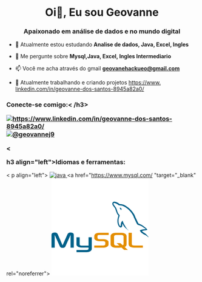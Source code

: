 <h1 align="center">Oi👋, Eu sou Geovanne</h1>
<h3 align="center">Apaixonado em análise de dados e no mundo digital</h3>

- 🌱 Atualmente estou estudando **Analise de dados, Java, Excel, Ingles**

- 💬 Me pergunte sobre **Mysql,Java, Excel, Ingles Intermediario**

- 📫 Você me acha através do gmail **geovanehackueo@gmail.com**

- 📄 Atualmente trabalhando e criando projetos [https://www. linkedin.com/in/geovanne-dos-santos-8945a82a0/](https://www.linkedin.com/in/geovanne-dos-santos-8945a82a0/)

<h3 align="left">Conecte-se comigo:< /h3>
<p align="left">
<a href="https://linkedin.com/in/https://www.linkedin.com/in/geovanne-dos-santos-8945a82a0/" target=" em branco"><img align="center" src="https://raw.githubusercontent.com/rahuldkjain/github-profile-readme-generator/master/src/images/icons/Social/linked-in-alt.svg " alt="https://www.linkedin.com/in/geovanne-dos-santos-8945a82a0/" height="30" width="40" /></a>
<a href="https:// instagram.com/@geovannej9" target="blank"><img align="center" src="https://raw.githubusercontent.com/rahuldkjain/github-profile-readme-generator/master/src/images/icons /Social/instagram.svg" alt="@geovannej9" height="30" width="40" /></a> </p>
<

h3 align="left">Idiomas e ferramentas:</h3>
< p align="left"> <a href="https://www.java.com" target="_blank" rel="noreferrer"> <img src="https://raw.githubusercontent.com/devicons/ devicon/master/icons/java/java-original.svg" alt="java" width="40" height="40"/> </a> <a href="https://www.mysql.com/ "target="_blank" rel="noreferrer"> <img src="https://raw.githubusercontent.com/devicons/devicon/master/icons/mysql/mysql-original-wordmark.svg" alt="mysql" largura="40" altura="40"/> </a> </p>

<!---
- 👋 Hi, I’m @GeovanneSantoss
- 👀 I’m interested in ...
- 🌱 I’m currently learning ...
- 💞️ I’m looking to collaborate on ...
- 📫 How to reach me ...
- 😄 Pronouns: ...
- ⚡ Fun fact: ...

GeovanneSantoss/GeovanneSantoss is a ✨ special ✨ repository because its `README.md` (this file) appears on your GitHub profile.
You can click the Preview link to take a look at your changes.
--->
